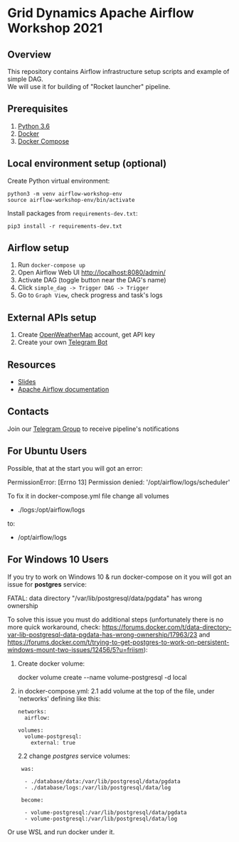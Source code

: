 # Grid Dynamics Apache Airflow Workshop 2021

## Overview
This repository contains Airflow infrastructure setup scripts and example of simple DAG.  
We will use it for building of "Rocket launcher" pipeline.

## Prerequisites
1. [Python 3.6](https://www.python.org/downloads/)
2. [Docker](https://www.docker.com/products/docker-desktop)
3. [Docker Compose](https://docs.docker.com/compose/install/)

## Local environment setup (optional)
Create Python virtual environment:
```
python3 -m venv airflow-workshop-env
source airflow-workshop-env/bin/activate
```

Install packages from `requirements-dev.txt`:
```
pip3 install -r requirements-dev.txt
```

## Airflow setup
1. Run `docker-compose up`
2. Open Airflow Web UI [http://localhost:8080/admin/](http://localhost:8080/admin/)
3. Activate DAG (toggle button near the DAG's name)
3. Click `simple_dag -> Trigger DAG -> Trigger`
4. Go to `Graph View`, check progress and task's logs

## External APIs setup
1. Create [OpenWeatherMap](https://openweathermap.org/appid) account, get API key
2. Create your own [Telegram Bot](https://core.telegram.org/bots#6-botfather)

## Resources
* [Slides](https://github.com/vladimirbaev/grid_dynamics_apache_airflow_workshop_2021/blob/master/slides/%5BYellow%5D%20GD%20Airflow%20Workshop%202021%20.pdf)
* [Apache Airflow documentation](https://airflow.apache.org/docs/stable/)

## Contacts
Join our [Telegram Group](https://t.me/gd_airflow_workshop) to receive pipeline's notifications

## For Ubuntu Users
Possible, that at the start you will got an error:

PermissionError: [Errno 13] Permission denied: '/opt/airflow/logs/scheduler'

To fix it in docker-compose.yml file change all volumes

  - ./logs:/opt/airflow/logs

to:

  - /opt/airflow/logs


## For Windows 10 Users
If you try to work on Windows 10 & run docker-compose on it you will got an issue for **postgres** service:

FATAL:  data directory "/var/lib/postgresql/data/pgdata" has wrong ownership

To solve this issue you must do additional steps (unfortunately there is no more quick workaround, check: https://forums.docker.com/t/data-directory-var-lib-postgresql-data-pgdata-has-wrong-ownership/17963/23 and https://forums.docker.com/t/trying-to-get-postgres-to-work-on-persistent-windows-mount-two-issues/12456/5?u=friism):

1. Create docker volume:

    docker volume create --name volume-postgresql -d local

2. in docker-compose.yml:
    2.1 add volume at the top of the file, under 'networks' defining like this:

    ``` 
    networks:
      airflow:

    volumes:
      volume-postgresql:
        external: true
    ```

    2.2 change *postgres* service volumes:

        was:  
    ```
      - ./database/data:/var/lib/postgresql/data/pgdata
      - ./database/logs:/var/lib/postgresql/data/log
    ```

        become:
    ```
      - volume-postgresql:/var/lib/postgresql/data/pgdata
      - volume-postgresql:/var/lib/postgresql/data/log
    ```

Or use WSL and run docker under it. 

